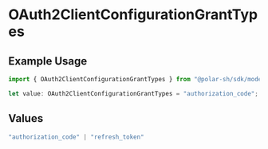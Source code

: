 # OAuth2ClientConfigurationGrantTypes

## Example Usage

```typescript
import { OAuth2ClientConfigurationGrantTypes } from "@polar-sh/sdk/models/components";

let value: OAuth2ClientConfigurationGrantTypes = "authorization_code";
```

## Values

```typescript
"authorization_code" | "refresh_token"
```